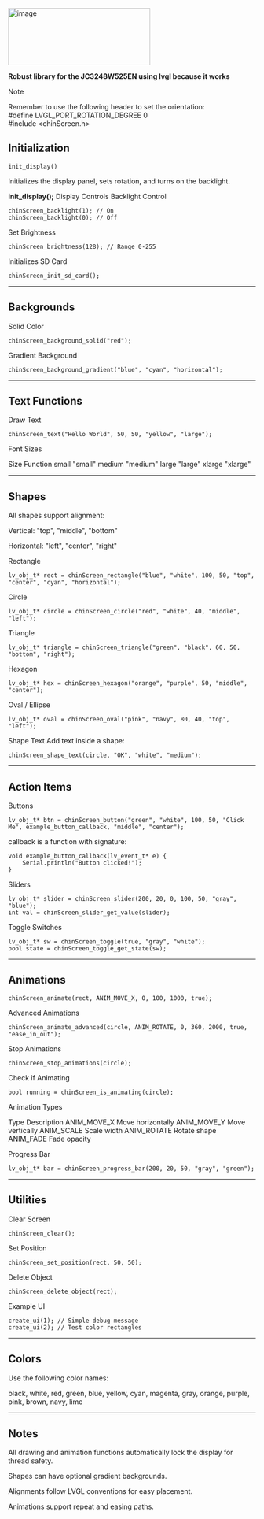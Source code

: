 <img width="289" height="116" alt="image" src="https://github.com/user-attachments/assets/502aafaf-2ab0-443a-b9e0-9ddc04817f13" />

**Robust library for the JC3248W525EN using lvgl because it works**

> [!NOTE]
> Remember to use the following header to set the orientation:\
> #define LVGL_PORT_ROTATION_DEGREE 0\
> #include <chinScreen.h>

## Initialization
```
init_display()
```
Initializes the display panel, sets rotation, and turns on the backlight.

**init_display();**
Display Controls
Backlight Control
```
chinScreen_backlight(1); // On
chinScreen_backlight(0); // Off
```
Set Brightness
```
chinScreen_brightness(128); // Range 0-255
```

Initializes SD Card
```
chinScreen_init_sd_card();
```

---

## Backgrounds

Solid Color
```
chinScreen_background_solid("red");
```

Gradient Background
```
chinScreen_background_gradient("blue", "cyan", "horizontal");
```
---

## Text Functions

Draw Text
```
chinScreen_text("Hello World", 50, 50, "yellow", "large");
```

Font Sizes

Size	Function
small	"small"
medium	"medium"
large	"large"
xlarge	"xlarge"

---

## Shapes

All shapes support alignment:

Vertical: "top", "middle", "bottom"

Horizontal: "left", "center", "right"

Rectangle
```
lv_obj_t* rect = chinScreen_rectangle("blue", "white", 100, 50, "top", "center", "cyan", "horizontal");
```

Circle
```
lv_obj_t* circle = chinScreen_circle("red", "white", 40, "middle", "left");
```
Triangle

```
lv_obj_t* triangle = chinScreen_triangle("green", "black", 60, 50, "bottom", "right");
```


Hexagon
```
lv_obj_t* hex = chinScreen_hexagon("orange", "purple", 50, "middle", "center");
```

Oval / Ellipse
```
lv_obj_t* oval = chinScreen_oval("pink", "navy", 80, 40, "top", "left");
```

Shape Text
Add text inside a shape:

```
chinScreen_shape_text(circle, "OK", "white", "medium");
```

---

## Action Items

Buttons
```
lv_obj_t* btn = chinScreen_button("green", "white", 100, 50, "Click Me", example_button_callback, "middle", "center");
```
callback is a function with signature:

```
void example_button_callback(lv_event_t* e) {
    Serial.println("Button clicked!");
}
```

Sliders
```
lv_obj_t* slider = chinScreen_slider(200, 20, 0, 100, 50, "gray", "blue");
int val = chinScreen_slider_get_value(slider);
```



Toggle Switches
```
lv_obj_t* sw = chinScreen_toggle(true, "gray", "white");
bool state = chinScreen_toggle_get_state(sw);
```

---

## Animations
```
chinScreen_animate(rect, ANIM_MOVE_X, 0, 100, 1000, true);
```

Advanced Animations

```
chinScreen_animate_advanced(circle, ANIM_ROTATE, 0, 360, 2000, true, "ease_in_out");
```

Stop Animations
```
chinScreen_stop_animations(circle);
```

Check if Animating
```
bool running = chinScreen_is_animating(circle);
```

Animation Types

Type	Description
ANIM_MOVE_X	Move horizontally
ANIM_MOVE_Y	Move vertically
ANIM_SCALE	Scale width
ANIM_ROTATE	Rotate shape
ANIM_FADE	Fade opacity

Progress Bar
```
lv_obj_t* bar = chinScreen_progress_bar(200, 20, 50, "gray", "green");
```


---

## Utilities
Clear Screen

```
chinScreen_clear();
```

Set Position
```
chinScreen_set_position(rect, 50, 50);
```

Delete Object
```
chinScreen_delete_object(rect);
```

Example UI
```
create_ui(1); // Simple debug message
create_ui(2); // Test color rectangles
```

---

## Colors
Use the following color names:

black, white, red, green, blue, yellow, cyan, magenta, gray, orange, purple, pink, brown, navy, lime

---

## Notes
All drawing and animation functions automatically lock the display for thread safety.

Shapes can have optional gradient backgrounds.

Alignments follow LVGL conventions for easy placement.

Animations support repeat and easing paths.



